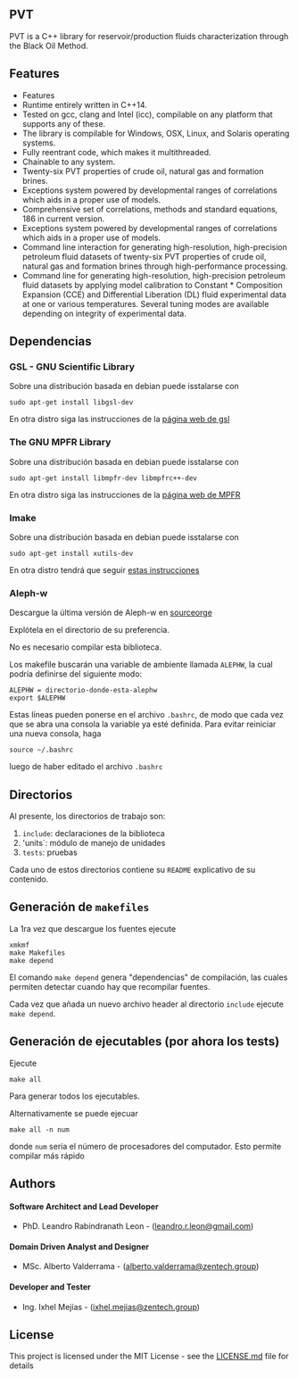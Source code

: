 ## PVT
PVT is a C++ library for reservoir/production fluids characterization through the Black Oil Method.

## Features
* Features
* Runtime entirely written in C++14.
* Tested on gcc, clang and Intel (icc), compilable on any platform that supports any of these.
* The library is compilable for Windows, OSX, Linux, and Solaris operating systems.
* Fully reentrant code, which makes it multithreaded.
* Chainable to any system.
* Twenty-six PVT properties of crude oil, natural gas and formation brines.
* Exceptions system powered by developmental ranges of correlations which aids in a proper use of models.
* Comprehensive set of correlations, methods and standard equations, 186 in current version.
* Exceptions system powered by developmental ranges of correlations which aids in a proper use of models.
* Command line interaction for generating high-resolution, high-precision petroleum fluid datasets of twenty-six PVT properties of crude oil, natural gas and formation brines through high-performance processing.
* Command line for generating high-resolution, high-precision petroleum fluid datasets by applying model calibration to Constant * Composition Expansion (CCE) and Differential Liberation (DL) fluid experimental data at one or various temperatures. Several tuning modes are available depending on integrity of experimental data.



## Dependencias

### GSL - GNU Scientific Library

Sobre una distribución basada en debian puede isstalarse con

	sudo apt-get install libgsl-dev
	
En otra distro siga las instrucciones de la
[página web de gsl](https://www.gnu.org/software/gsl/)

### The GNU MPFR Library

Sobre una distribución basada en debian puede isstalarse con

	sudo apt-get install libmpfr-dev libmpfrc++-dev
	
En otra distro siga las instrucciones de la
[página web de MPFR](http://www.mpfr.org/)

### Imake

Sobre una distribución basada en debian puede isstalarse con

	sudo apt-get install xutils-dev
	
En otra distro tendrá que seguir
[estas instrucciones](http://www.snake.net/software/imake-stuff/imake-faq.html#where-to-get)

### Aleph-w

Descargue la última versión de Aleph-w en [sourceorge](https://sourceforge.net/projects/aleph-w/)

Explótela en el directorio de su preferencia.

No es necesario compilar esta biblioteca. 

Los makefile buscarán una variable de ambiente llamada `ALEPHW`, la
cual podría definirse del siguiente modo:
	
	ALEPHW = directorio-donde-esta-alephw
	export $ALEPHW
	
Estas líneas pueden ponerse en el archivo `.bashrc`, de modo que cada
vez que se abra una consola la variable ya esté definida. Para evitar
reiniciar una nueva consola, haga

	source ~/.bashrc
	
luego de haber editado el archivo `.bashrc`

## Directorios

Al presente, los directorios de trabajo son:

1. `include`: declaraciones de la biblioteca
2. 'units`: módulo de manejo de unidades
3. `tests`: pruebas

Cada uno de estos directorios contiene su `README` explicativo de su contenido.

## Generación de `makefiles`

La 1ra vez que descargue los fuentes ejecute

	xmkmf
	make Makefiles
	make depend
	
El comando `make depend` genera "dependencias" de compilación, las
cuales permiten detectar cuando hay que recompilar fuentes.

Cada vez que añada un nuevo archivo header al directorio `include`
ejecute `make depend`.

## Generación de ejecutables (por ahora los tests)

Ejecute

	make all
	
Para generar todos los ejecutables. 

Alternativamente se puede ejecuar

	make all -n num
	
donde `num` sería el número de procesadores del computador. Esto
permite compilar más rápido

## Authors

####  Software Architect and Lead Developer
* PhD. Leandro Rabindranath Leon - (leandro.r.leon@gmail.com)

#### Domain Driven Analyst and  Designer
* MSc. Alberto Valderrama - (alberto.valderrama@zentech.group)

#### Developer and Tester
* Ing. Ixhel Mejías -  (ixhel.mejias@zentech.group)


## License

This project is licensed under the MIT License - see the [LICENSE.md](LICENSE.md) file for details
